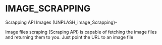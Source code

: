 # IMAGE_SCRAPPING
Scrapping API Images (UNPLASH_image_Scrapping)-

Image files scraping (Scraping API) is capable of fetching the image files and returning them to you. Just point the URL to an image file
